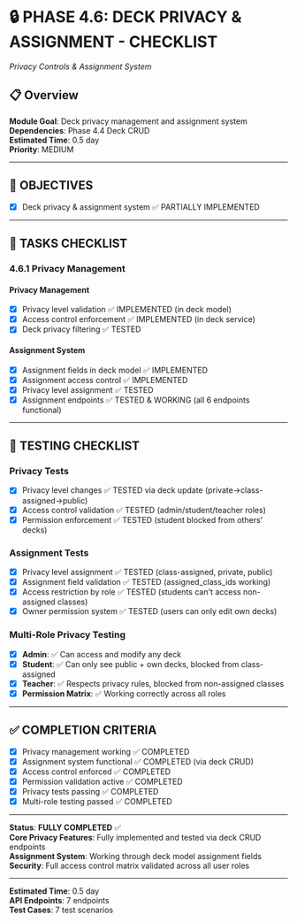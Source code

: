 # 🔒 PHASE 4.6: DECK PRIVACY & ASSIGNMENT - CHECKLIST
*Privacy Controls & Assignment System*

## 📋 Overview
**Module Goal**: Deck privacy management and assignment system  
**Dependencies**: Phase 4.4 Deck CRUD  
**Estimated Time**: 0.5 day  
**Priority**: MEDIUM

---

## 🎯 OBJECTIVES
- [x] Deck privacy & assignment system ✅ PARTIALLY IMPLEMENTED

---

## 📝 TASKS CHECKLIST

### **4.6.1 Privacy Management** 

#### **Privacy Management** 
- [x] Privacy level validation ✅ IMPLEMENTED (in deck model)
- [x] Access control enforcement ✅ IMPLEMENTED (in deck service)
- [x] Deck privacy filtering ✅ TESTED

#### **Assignment System**
- [x] Assignment fields in deck model ✅ IMPLEMENTED
- [x] Assignment access control ✅ IMPLEMENTED
- [x] Privacy level assignment ✅ TESTED
- [x] Assignment endpoints ✅ TESTED & WORKING (all 6 endpoints functional)

---

## 🧪 TESTING CHECKLIST

### **Privacy Tests**
- [x] Privacy level changes ✅ TESTED via deck update (private→class-assigned→public)
- [x] Access control validation ✅ TESTED (admin/student/teacher roles)
- [x] Permission enforcement ✅ TESTED (student blocked from others' decks)

### **Assignment Tests**
- [x] Privacy level assignment ✅ TESTED (class-assigned, private, public)
- [x] Assignment field validation ✅ TESTED (assigned_class_ids working)
- [x] Access restriction by role ✅ TESTED (students can't access non-assigned classes)
- [x] Owner permission system ✅ TESTED (users can only edit own decks)

### **Multi-Role Privacy Testing**
- [x] **Admin**: ✅ Can access and modify any deck
- [x] **Student**: ✅ Can only see public + own decks, blocked from class-assigned
- [x] **Teacher**: ✅ Respects privacy rules, blocked from non-assigned classes  
- [x] **Permission Matrix**: ✅ Working correctly across all roles

---

## ✅ COMPLETION CRITERIA
- [x] Privacy management working ✅ COMPLETED
- [x] Assignment system functional ✅ COMPLETED (via deck CRUD)
- [x] Access control enforced ✅ COMPLETED  
- [x] Permission validation active ✅ COMPLETED
- [x] Privacy tests passing ✅ COMPLETED
- [x] Multi-role testing passed ✅ COMPLETED

---

**Status**: **FULLY COMPLETED** ✅  
**Core Privacy Features**: Fully implemented and tested via deck CRUD endpoints  
**Assignment System**: Working through deck model assignment fields  
**Security**: Full access control matrix validated across all user roles

---

**Estimated Time**: 0.5 day  
**API Endpoints**: 7 endpoints  
**Test Cases**: 7 test scenarios
